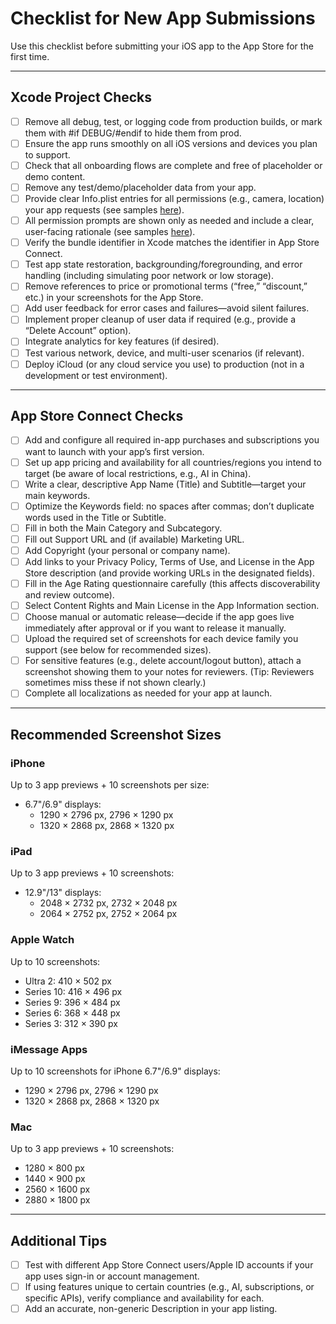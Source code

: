 # Checklist for New App Submissions

Use this checklist before submitting your iOS app to the App Store for the first time.

---

## Xcode Project Checks

- [ ] Remove all debug, test, or logging code from production builds, or mark them with #if DEBUG/#endif to hide them from prod.
- [ ] Ensure the app runs smoothly on all iOS versions and devices you plan to support.
- [ ] Check that all onboarding flows are complete and free of placeholder or demo content.
- [ ] Remove any test/demo/placeholder data from your app.
- [ ] Provide clear Info.plist entries for all permissions (e.g., camera, location) your app requests (see samples [here](https://github.com/lukylab/ios-permissions-descriptions)).
- [ ] All permission prompts are shown only as needed and include a clear, user-facing rationale (see samples [here](https://github.com/lukylab/ios-permissions-descriptions)).
- [ ] Verify the bundle identifier in Xcode matches the identifier in App Store Connect.
- [ ] Test app state restoration, backgrounding/foregrounding, and error handling (including simulating poor network or low storage).
- [ ] Remove references to price or promotional terms (“free,” “discount,” etc.) in your screenshots for the App Store.
- [ ] Add user feedback for error cases and failures—avoid silent failures.
- [ ] Implement proper cleanup of user data if required (e.g., provide a “Delete Account” option).
- [ ] Integrate analytics for key features (if desired).
- [ ] Test various network, device, and multi-user scenarios (if relevant).
- [ ] Deploy iCloud (or any cloud service you use) to production (not in a development or test environment).

---

## App Store Connect Checks

- [ ] Add and configure all required in-app purchases and subscriptions you want to launch with your app’s first version.
- [ ] Set up app pricing and availability for all countries/regions you intend to target (be aware of local restrictions, e.g., AI in China).
- [ ] Write a clear, descriptive App Name (Title) and Subtitle—target your main keywords.
- [ ] Optimize the Keywords field: no spaces after commas; don’t duplicate words used in the Title or Subtitle.
- [ ] Fill in both the Main Category and Subcategory.
- [ ] Fill out Support URL and (if available) Marketing URL.
- [ ] Add Copyright (your personal or company name).
- [ ] Add links to your Privacy Policy, Terms of Use, and License in the App Store description (and provide working URLs in the designated fields).
- [ ] Fill in the Age Rating questionnaire carefully (this affects discoverability and review outcome).
- [ ] Select Content Rights and Main License in the App Information section.
- [ ] Choose manual or automatic release—decide if the app goes live immediately after approval or if you want to release it manually.
- [ ] Upload the required set of screenshots for each device family you support (see below for recommended sizes).
- [ ] For sensitive features (e.g., delete account/logout button), attach a screenshot showing them to your notes for reviewers. (Tip: Reviewers sometimes miss these if not shown clearly.)
- [ ] Complete all localizations as needed for your app at launch.

---

## Recommended Screenshot Sizes

### iPhone
Up to 3 app previews + 10 screenshots per size:
- 6.7"/6.9" displays:  
  - 1290 × 2796 px, 2796 × 1290 px  
  - 1320 × 2868 px, 2868 × 1320 px

### iPad
Up to 3 app previews + 10 screenshots:
- 12.9"/13" displays:  
  - 2048 × 2732 px, 2732 × 2048 px  
  - 2064 × 2752 px, 2752 × 2064 px

### Apple Watch
Up to 10 screenshots:
- Ultra 2: 410 × 502 px  
- Series 10: 416 × 496 px  
- Series 9: 396 × 484 px  
- Series 6: 368 × 448 px  
- Series 3: 312 × 390 px

### iMessage Apps
Up to 10 screenshots for iPhone 6.7"/6.9" displays:
- 1290 × 2796 px, 2796 × 1290 px  
- 1320 × 2868 px, 2868 × 1320 px

### Mac
Up to 3 app previews + 10 screenshots:
- 1280 × 800 px  
- 1440 × 900 px  
- 2560 × 1600 px  
- 2880 × 1800 px

---

## Additional Tips

- [ ] Test with different App Store Connect users/Apple ID accounts if your app uses sign-in or account management.
- [ ] If using features unique to certain countries (e.g., AI, subscriptions, or specific APIs), verify compliance and availability for each.
- [ ] Add an accurate, non-generic Description in your app listing.
